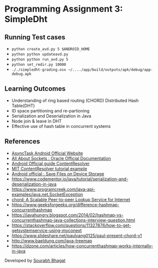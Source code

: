 # Programming Assignment 3: SimpleDht


## Running Test cases
* `python create_avd.py 5 $ANDROID_HOME`
* `python python updateavd.py`
* `python python run_avd.py 5`
* `python set_redir.py 10000`
* `././simpledht-grading.osx ~/..../app/build/outputs/apk/debug/app-debug.apk`



## Learning Outcomes
* Understanding of ring based routing (CHORD) Distributed Hash Table(DHT)
* ID space partitioning and re-partioning
* Serialization and Deserialization in Java
* Node join & leave in DHT
* Effective use of hash table in concurrent systems


## References
 * [AsyncTask Android Official Website](http://developer.android.com/reference/android/os/AsyncTask.html)
 * [All About Sockets : Oracle Official Documentation](https://docs.oracle.com/javase/tutorial/networking/sockets/clientServer.html)
 * [Android Official guide ContentResolver](https://developer.android.com/reference/android/content/ContentResolver.html)
 * [MIT ContentResolver tutorial example](https://stuff.mit.edu/afs/sipb/project/android/docs/guide/topics/providers/content-provider-basics.html)
 * [Android official : Save Files on Device Storage]( https://developer.android.com/training/data-storage/files.html#WriteInternalStorage)
 * https://www.codementor.io/java/tutorial/serialization-and-deserialization-in-java
 * https://www.programcreek.com/java-api-examples/java.net.SocketException
 * [chord: A Scalable Peer-to-peer Lookup Service for Internet](https://pdos.csail.mit.edu/papers/chord:sigcomm01/chord_sigcomm.pdf)
 * https://www.geeksforgeeks.org/difference-hashmap-concurrenthashmap
 * https://javahungry.blogspot.com/2014/02/hashmap-vs-concurrenthashmap-java-collections-interview-question.html
 * https://stackoverflow.com/questions/11327876/how-to-get-getsystemservice-using-myconext
 * https://www.slideshare.net/paulyang0125/paul-present-chord-v1
 * http://www.baeldung.com/java-treemap
 * https://dzone.com/articles/how-concurrenthashmap-works-internally-in-java


Developed by [Sourabh Bhagat](https://github.com/sourabh3b)
